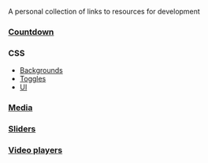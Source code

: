 A personal collection of links to resources for development

### [Countdown](./countdown.md)
### CSS
  * [Backgrounds](./background.md)
  * [Toggles](./css/toggles.md)
  * [UI](./css/ui.md)
### [Media](./media.md)
### [Sliders](./sliders.md)
### [Video players](./video.md)

